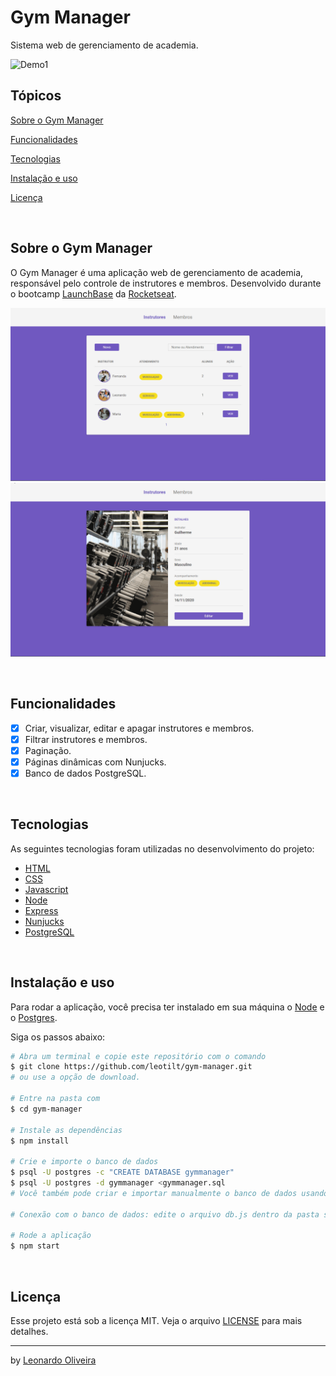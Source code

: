 # Gym Manager

<p>Sistema web de gerenciamento de academia.</p>

![Demo1](https://github.com/leotilt/gym-manager/blob/main/src/assets/to_readme/demo%201.gif)


## Tópicos 

[Sobre o Gym Manager](#sobre-o-gym-manager)

[Funcionalidades](#funcionalidades)

[Tecnologias](#tecnologias)

[Instalação e uso](#instalação-e-uso)

[Licença](#licença)

<br>

## Sobre o Gym Manager

O Gym Manager é uma aplicação web de gerenciamento de academia, responsável pelo controle de instrutores e membros. Desenvolvido durante o bootcamp [LaunchBase](https://rocketseat.com.br/launchbase) da [Rocketseat](https://rocketseat.com.br/). 


![Demo2](https://github.com/leotilt/gym-manager/blob/main/src/assets/to_readme/demo2.gif)
![Demo3](https://github.com/leotilt/gym-manager/blob/main/src/assets/to_readme/demo3.gif)

<br>

## Funcionalidades

- [X] Criar, visualizar, editar e apagar instrutores e membros.
- [X] Filtrar instrutores e membros.
- [X] Paginação.
- [X] Páginas dinâmicas com Nunjucks.
- [X] Banco de dados PostgreSQL.

<br>

## Tecnologias

As seguintes tecnologias foram utilizadas no desenvolvimento do projeto:

- [HTML](https://devdocs.io/html/)
- [CSS](https://devdocs.io/css/)
- [Javascript](https://devdocs.io/javascript/)
- [Node](https://nodejs.org/en/)
- [Express](https://expressjs.com/)
- [Nunjucks](https://mozilla.github.io/nunjucks/)
- [PostgreSQL](https://www.postgresql.org/)

<br>

## Instalação e uso

Para rodar a aplicação, você precisa ter instalado em sua máquina o [Node](https://nodejs.org/en/) e o [Postgres](https://www.postgresql.org/).

Siga os passos abaixo:
```bash
# Abra um terminal e copie este repositório com o comando
$ git clone https://github.com/leotilt/gym-manager.git
# ou use a opção de download.
    
# Entre na pasta com 
$ cd gym-manager

# Instale as dependências
$ npm install
    
# Crie e importe o banco de dados
$ psql -U postgres -c "CREATE DATABASE gymmanager"
$ psql -U postgres -d gymmanager <gymmanager.sql
# Você também pode criar e importar manualmente o banco de dados usando o Postbird ou pgAdmin.
    
# Conexão com o banco de dados: edite o arquivo db.js dentro da pasta src/config com o seu user e password do Postgres.

# Rode a aplicação
$ npm start
```

<br>

## Licença

Esse projeto está sob a licença MIT. Veja o arquivo [LICENSE](/LICENSE) para mais detalhes.

---

 by [Leonardo Oliveira](https://github.com/leotilt)
